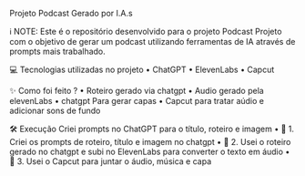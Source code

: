 Projeto Podcast Gerado por I.A.s

ℹ️ NOTE: Este é o repositório desenvolvido para o projeto Podcast
Projeto com o objetivo de gerar um podcast utilizando ferramentas de IA através de prompts mais trabalhado.

💻 Tecnologias utilizadas no projeto
•	ChatGPT
•	ElevenLabs
•	Capcut

✨ Como foi feito ?
•	Roteiro gerado via chatgpt
•	Audio gerado pela elevenLabs
•	chatgpt Para gerar capas
•	Capcut para tratar aúdio e adicionar sons de fundo

🛠️ Execução
Criei prompts no ChatGPT para o título, roteiro e imagem
•	🤖 1. Criei os prompts de roteiro, título e imagem no chatgpt
•	🤖 2. Usei o roteiro gerado no chatgpt e subi no ElevenLabs para converter o texto em áudio
•	🤖 3. Usei o Capcut para juntar o áudio, música e capa
